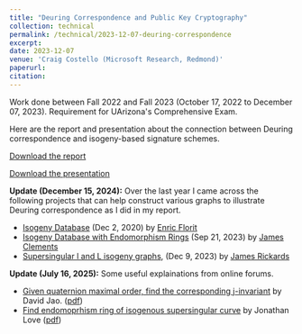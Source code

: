 ```yaml
---
title: "Deuring Correspondence and Public Key Cryptography"
collection: technical
permalink: /technical/2023-12-07-deuring-correspondence
excerpt:
date: 2023-12-07
venue: 'Craig Costello (Microsoft Research, Redmond)'
paperurl: 
citation: 
---
```

Work done between Fall 2022 and Fall 2023 (October 17, 2022 to December 07, 2023). Requirement for UArizona's Comprehensive Exam.

Here are the report and presentation about the connection between Deuring correspondence and isogeny-based signature schemes. 

[Download the report](http://gkorpal.github.io/files/gaurish_comp_written_19Dec.pdf)

[Download the presentation](http://gkorpal.github.io/files/gaurish_comp_oral_19Dec.pdf)

**Update (December 15, 2024):** Over the last year I came across the following projects that can help construct various graphs to illustrate Deuring correspondence as I did in my report. 
- [Isogeny Database](https://isogenies.enricflorit.com/) (Dec 2, 2020) by [Enric Florit](https://enricflorit.com/)
- [Isogeny Database with Endomorphism Rings](https://github.com/jtcc2/isogeny-database-with-end-rings) (Sep 21, 2023) by [James Clements](https://jamesclements.info/)
- [Supersingular l and L isogeny graphs,](https://github.com/JamesRickards-Canada/Isogeny) (Dec 9, 2023) by [James Rickards](https://jamesrickards-canada.github.io/)

**Update (July 16, 2025):** Some useful explainations from online forums.
- [Given quaternion maximal order, find the corresponding j-invariant](https://math.stackexchange.com/questions/4370619/) by David Jao. ([pdf](http://gkorpal.github.io/files/deuring_jao.pdf))
- [Find endomoprhism ring of isogenous supersingular curve](https://mathoverflow.net/questions/484539) by  Jonathan Love ([pdf](http://gkorpal.github.io/files/EndoRing.pdf)) 
